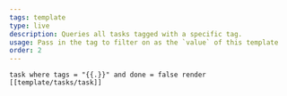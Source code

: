 ```yaml
---
tags: template
type: live
description: Queries all tasks tagged with a specific tag.
usage: Pass in the tag to filter on as the `value` of this template
order: 2
---
```


```query
task where tags = "{{.}}" and done = false render [[template/tasks/task]] 
```
